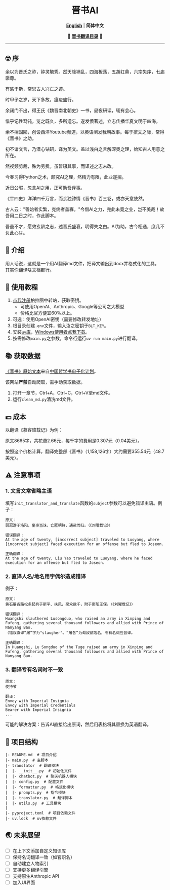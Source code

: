 <div align="center">
<h1> 晋书AI </h1>

[**English**](docs/README_EN.md) | **简体中文**

📑 [**晋书翻译目录**](docs/contents.md) 📑
</div>

---
## 🤓 序
余以为晋氏之祚，钟灵毓秀。然天降祸乱，四海板荡，五胡扛鼎，六宗失序，七庙隳尊。

有感于斯，常思古人兴亡之迹。

时甲子之岁，天下多故，瘟疫盛行。

余闭门不出，得王氏《魏晋南北朝史》一书，昼夜研读，辄有会心。

惜乎记性驽钝，览之既久，多所遗忘。遂发愤著述，立志传播华夏文明于四海。

余不揣固陋，创设西洋Youtube频道，以英语阐发我朝故事。每于撰文之际，常得《晋书》之助。

初不谙文言，乃潜心钻研，译为英文。盖以浅白之言解深奥之理，始知古人用意之所在。

然视频剪裁，殊为劳费。虽暂辍其事，而译述之志未改。

今春习得Python之术，颇究AI之理，然精力有限，此业遂搁。

近日公暇，忽念AI之用，正可助吾译事。

《廿四史》洋洋四千万言，而余独钟情《晋书》百三卷，或亦天意使然。

古人云："善始者实繁，克终者盖寡。"今借AI之力，完此未竟之业，岂不美哉！故吾用二日之时，作此脚本。

吾虽不才，愿效玄龄之志，述晋氏盛衰，明得失之由。AI为助，古今相通，庶几不负此心耳。

## 🤔 介绍
用人话说，这就是一个用AI翻译md文件，把译文输出到docx并格式化的工具。
其实你翻译啥文档都行。

## 📑 使用教程
1. [点我注册](https://api.bltcy.ai/register?aff=q3ue)柏拉图中转站，获取密钥。
   - 可使用OpenAI、Anthropic、Google等公司之大模型
   - 价格比官方便宜60%以上。
2. 可选：使用OpenAI密钥（需要修改转发地址）
3. 根目录创建`.env`文件，输入汝之密钥于`BLT_KEY`。
4. 安装[`uv`库](https://github.com/astral-sh/uv)，[Windows使用者点我下载](https://github.com/astral-sh/uv/releases/download/0.5.8/uv-x86_64-pc-windows-msvc.zip)。
5. 按需修改`main.py`之参数，命令行运行`uv run main.py`进行翻译。

## 📚 获取数据
[《晋书》原始文本](https://ctext.org/wiki.pl?if=gb&res=788577&remap=gb)来自[中国哲学书电子化计划](https://ctext.org/zhs)。

该网站**严禁**自动爬取，需手动获取数据。
1. 打开一章节，Ctrl+A，Ctrl+C，Ctrl+V至md文件。
2. 运行`clean_md.py`清洗md文件。

## 💵 成本
以翻译《慕容暐载记》为例：

原文8665字，共花费2.66元，每千字的费用是0.307元（0.04美元）。

按照这个价格计算，翻译完整部《晋书》（1,158,126字）大约需要355.54元（48.7美元）。

## ⚠ 注意事项
### 1. 文言文常省略主语
填写`init_translator_and_translate`函数的`subject`参数可以避免错译主语。例子：
```
原文：
弱冠游于洛阳，坐事当诛，亡匿朝鲜，遇赦而归。（《刘曜载记》）

错误翻译：
At the age of twenty, [incorrect subject] traveled to Luoyang, where [incorrect subject] faced execution for an offense but fled to Joseon.

正确翻译：
At the age of twenty, Liu Yao traveled to Luoyang, where he faced execution for an offense but fled to Joseon.
```

### 2. 直译人名/地名用字偶尔造成错译
例子：
```
原文：
黄石屠各路松多起兵于新平、扶风，聚众数千，附于南阳王保。（《刘曜载记》）

错误翻译：
Huangshi slauthered Lusongduo, who raised an army in Xinping and Fufeng, gathering several thousand followers and allied with Prince of Nanyang Bao.
（错误直译“屠”字为"slaugher"。“屠各”为匈奴部落名，专有名词应音译。

正确翻译：
In Huangshi, Lu Songduo of the Tuge raised an army in Xinping and Fufeng, gathering several thousand followers and allied with Prince of Nanyang Bao.
```

### 3. 翻译专有名词时不一致
```
原文：
使持节

翻译：
Envoy with Imperial Insignia
Envoy with Imperial Credentials
Bearer with Imperial Insignia
...
```
可能的解决方案：告诉AI直接给出原词，然后用表格将其替换为英语翻译。


## 💬 项目结构
```
|- README.md  # 项目介绍
|- main.py  # 主脚本
|- translator  # 翻译模块
|  |- __init__.py  # 初始化文件
|  |- chatbot.py  # 聊天机器人模块
|  |- config.py  # 配置文件
|  |- formatter.py  # 格式化模块
|  |- prompts.py  # 指令模块
|  |- translator.py  # 翻译脚本
|  |- utils.py  # 工具模块
|
|- pyproject.toml  # 项目依赖文件
|- uv.lock  # uv依赖文件
```

## 🌏 未来展望
- [ ] 在上下文添加自定义知识库
- [ ] 保持名词翻译一致（如官职名）
- [ ] 自动建立人物索引
- [ ] 支持更多翻译引擎
- [ ] 支持原生Anthropic API
- [ ] 加入UI界面
